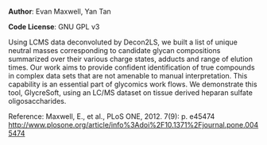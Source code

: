 **Author**: Evan Maxwell, Yan Tan

**Code License**: GNU GPL v3

Using LCMS data deconvoluted by Decon2LS, we built a list of unique neutral masses corresponding to candidate glycan compositions summarized over their various charge states, adducts and range of elution times.  Our work aims to provide confident identification of true compounds in complex data sets that are not amenable to manual interpretation.  This capability is an essential part of glycomics work flows.  We demonstrate this tool, GlycreSoft, using an LC/MS dataset on tissue derived heparan sulfate oligosaccharides.

Reference:
Maxwell, E., et al., PLoS ONE, 2012. 7(9): p. e45474
http://www.plosone.org/article/info%3Adoi%2F10.1371%2Fjournal.pone.0045474